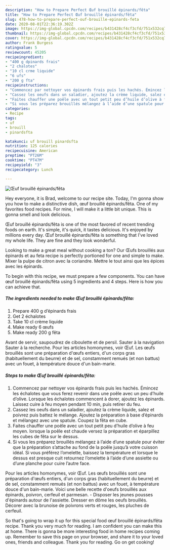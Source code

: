 ```yaml
---
description: "How to Prepare Perfect Œuf brouillé épinards/fêta"
title: "How to Prepare Perfect Œuf brouillé épinards/fêta"
slug: 478-how-to-prepare-perfect-ouf-brouille-epinards-feta
date: 2020-08-01T22:36:19.302Z
image: https://img-global.cpcdn.com/recipes/b431428cf4cf3cfd/751x532cq70/oeuf-brouille-epinardsfeta-photo-principale-de-la-recette.jpg
thumbnail: https://img-global.cpcdn.com/recipes/b431428cf4cf3cfd/751x532cq70/oeuf-brouille-epinardsfeta-photo-principale-de-la-recette.jpg
cover: https://img-global.cpcdn.com/recipes/b431428cf4cf3cfd/751x532cq70/oeuf-brouille-epinardsfeta-photo-principale-de-la-recette.jpg
author: Frank Burgess
ratingvalue: 5
reviewcount: 45205
recipeingredient:
- "400 g dpinards frais"
- "2 chalotes"
- "10 cl crme liquide"
- "6 ufs"
- "200 g fta"
recipeinstructions:
- "Commencez par nettoyer vos épinards frais puis les hachés. Émincez les échalotes que vous ferez revenir dans une poêle avec un peu d’huile d’olive. Lorsque les échalotes commencent à dorer, ajoutez les épinards. Laissez cuire à feu moyen pendant 10 min, puis retirer du feu."
- "Cassez les oeufs dans un saladier, ajoutez la crème liquide, salez et poivrez puis battez le mélange. Ajoutez la préparation à base d’épinards et mélangez avec une spatule. Coupez la fêta en cube."
- "Faites chauffer une poêle avec un tout petit peu d’huile d’olive à feu moyen. lorsque la poêle est chaude versez la préparation et éparpillez les cubes de fêta sur le dessus."
- "Si vous les préparez brouillés mélangez à l’aide d’une spatule pour éviter que la préparation s’attache au fond de la poêle jusqu’à votre cuisson idéal. Si vous préférez l’omelette, baissez la température et lorsque le dessus est presque cuit retournez l’omelette à l’aide d’une assiette ou d’une planche pour cuire l’autre face."
categories:
- Recipe
tags:
- uf
- brouill
- pinardsfta

katakunci: uf brouill pinardsfta 
nutrition: 125 calories
recipecuisine: American
preptime: "PT26M"
cooktime: "PT47M"
recipeyield: "3"
recipecategory: Lunch

---
```



![Œuf brouillé épinards/fêta](https://img-global.cpcdn.com/recipes/b431428cf4cf3cfd/751x532cq70/oeuf-brouille-epinardsfeta-photo-principale-de-la-recette.jpg)

Hey everyone, it is Brad, welcome to our recipe site. Today, I'm gonna show you how to make a distinctive dish, œuf brouillé épinards/fêta. One of my favorites food recipes. For mine, I will make it a little bit unique. This is gonna smell and look delicious.

Œuf brouillé épinards/fêta is one of the most favored of recent trending foods on earth. It's simple, it's quick, it tastes delicious. It's enjoyed by millions every day. Œuf brouillé épinards/fêta is something that I've loved my whole life. They are fine and they look wonderful.

Looking to make a great meal without cooking a ton? Our Œufs brouillés aux épinards et au feta recipe is perfectly portioned for one and simple to make. Mixer la pulpe de citron avec la coriandre. Mettre le tout ainsi que les épices avec les épinards.


To begin with this recipe, we must prepare a few components. You can have œuf brouillé épinards/fêta using 5 ingredients and 4 steps. Here is how you can achieve that.

<!--inarticleads1-->

##### The ingredients needed to make Œuf brouillé épinards/fêta:

1. Prepare 400 g d’épinards frais
1. Get 2 échalotes
1. Take 10 cl crème liquide
1. Make ready 6 œufs
1. Make ready 200 g fêta


Avant de servir, saupoudrez de ciboulette et de persil. Sauter à la navigation Sauter à la recherche. Pour les articles homonymes, voir Œuf. Les œufs brouillés sont une préparation d&#39;œufs entiers, d&#39;un corps gras (habituellement du beurre) et de sel, constamment remués (et non battus) avec un fouet, à température douce d&#39;un bain-marie. 

<!--inarticleads2-->

##### Steps to make Œuf brouillé épinards/fêta:

1. Commencez par nettoyer vos épinards frais puis les hachés. Émincez les échalotes que vous ferez revenir dans une poêle avec un peu d’huile d’olive. Lorsque les échalotes commencent à dorer, ajoutez les épinards. Laissez cuire à feu moyen pendant 10 min, puis retirer du feu.
1. Cassez les oeufs dans un saladier, ajoutez la crème liquide, salez et poivrez puis battez le mélange. Ajoutez la préparation à base d’épinards et mélangez avec une spatule. Coupez la fêta en cube.
1. Faites chauffer une poêle avec un tout petit peu d’huile d’olive à feu moyen. lorsque la poêle est chaude versez la préparation et éparpillez les cubes de fêta sur le dessus.
1. Si vous les préparez brouillés mélangez à l’aide d’une spatule pour éviter que la préparation s’attache au fond de la poêle jusqu’à votre cuisson idéal. Si vous préférez l’omelette, baissez la température et lorsque le dessus est presque cuit retournez l’omelette à l’aide d’une assiette ou d’une planche pour cuire l’autre face.


Pour les articles homonymes, voir Œuf. Les œufs brouillés sont une préparation d&#39;œufs entiers, d&#39;un corps gras (habituellement du beurre) et de sel, constamment remués (et non battus) avec un fouet, à température douce d&#39;un bain-marie. Voici une belle recette d&#39;oeufs brouillés aux épinards, poivron, cerfeuil et parmesan. - Disposer les jeunes pousses d&#39;épinards autour de l&#39;assiette. Dresser en dôme les oeufs brouillés. Décorer avec la brunoise de poivrons verts et rouges, les pluches de cerfeuil. 

So that's going to wrap it up for this special food œuf brouillé épinards/fêta recipe. Thank you very much for reading. I am confident you can make this at home. There is gonna be more interesting food in home recipes coming up. Remember to save this page on your browser, and share it to your loved ones, friends and colleague. Thank you for reading. Go on get cooking!
